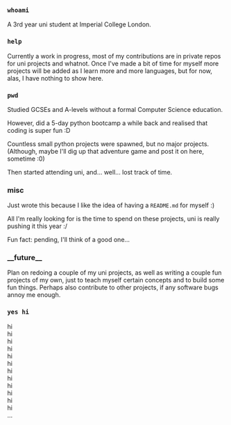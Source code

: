 ### `whoami`

A 3rd year uni student at Imperial College London.

### `help`
Currently a work in progress, most of my contributions are in private repos for uni projects and whatnot.
Once I've made a bit of time for myself more projects will be added as I learn more and more languages, but for now, alas, I have nothing to show here.

### `pwd`

Studied GCSEs and A-levels without a formal Computer Science education.

However, did a 5-day python bootcamp a while back and realised that coding is super fun :D

Countless small python projects were spawned, but no major projects.\
(Although, maybe I'll dig up that adventure game and post it on here, sometime :0)

Then started attending uni, and... well... lost track of time.

### misc

Just wrote this because I like the idea of having a `README.md` for myself :)

All I'm really looking for is the time to spend on these projects, uni is really pushing it this year :/

Fun fact: pending, I'll think of a good one...

### \_\_future\_\_

Plan on redoing a couple of my uni projects, as well as writing a couple fun projects of my own, just to teach myself certain concepts and to build some fun things.
Perhaps also contribute to other projects, if any software bugs annoy me enough.

### `yes hi`
hi\
hi\
hi\
hi\
hi\
hi\
hi\
hi\
hi\
hi\
hi\
hi\
...

